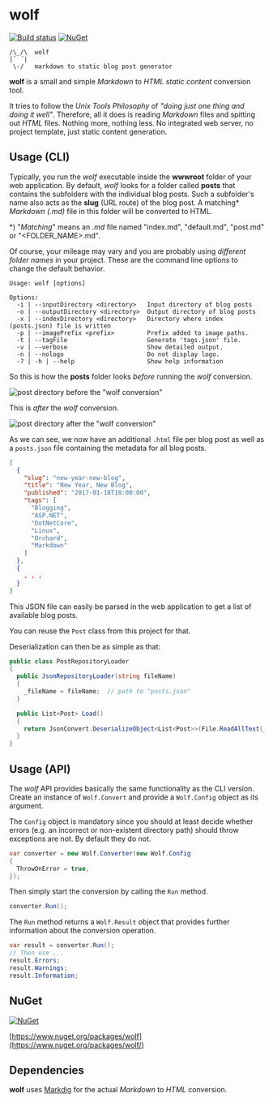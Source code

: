 # wolf

[![Build status](https://ci.appveyor.com/api/projects/status/gsn9ig1v1mccg976?svg=true)](https://ci.appveyor.com/project/z1c0/wolf)
[![NuGet](https://img.shields.io/nuget/v/wolf.svg)](https://www.nuget.org/packages/wolf/)

```
/\_/\  wolf
|` ´|
 \-/   markdown to static blog post generator
```

**wolf** is a small and simple *Markdown* to *HTML static content* conversion 
tool.

It tries to follow the *Unix Tools Philosophy* of *"doing just one thing
and doing it well"*. Therefore, all it does is reading *Markdown* files
and spitting out *HTML* files. Nothing more, nothing less. No integrated web server,
no project template, just static content generation.

## Usage (CLI)

Typically, you run the *wolf* executable inside the **wwwroot** folder of your web application.
By default, *wolf* looks for a folder called **posts** that contains the
subfolders with the individual blog posts. Such a subfolder's name also acts as the
**slug** (URL route) of the blog post. A matching* *Markdown (.md)* file
in this folder will be converted to HTML.

*) "*Matching*" means an *.md* file named "index.md", "default.md", "post.md" or "<FOLDER_NAME>.md".

Of course, your mileage may vary and you are probably using *different folder
names* in your project. These are the command line options to change the default behavior.

```
Usage: wolf [options]

Options:
  -i | --inputDirectory <directory>   Input directory of blog posts
  -o | --outputDirectory <directory>  Output directory of blog posts
  -x | --indexDirectory <directory>   Directory where index (posts.json) file is written
  -p | --imagePrefix <prefix>         Prefix added to image paths.
  -t | --tagFile                      Generate 'tags.json' file.
  -v | --verbose                      Show detailed output.
  -n | --nologo                       Do not display logo.
  -? | -h | --help                    Show help information
```

So this is how the **posts** folder looks *before* running the *wolf* conversion.

![post directory before the "wolf conversion"](posts/first-post/before-wolf.png)

This is *after* the *wolf* conversion.

![post directory after the "wolf conversion"](posts/first-post/after-wolf.png)

As we can see, we now have an additional `.html` file per blog post as well
as a `posts.json` file containing the metadata for all blog posts.

```json
[
  {
    "slug": "new-year-new-blog",
    "title": "New Year, New Blog",
    "published": "2017-01-18T18:00:00",
    "tags": [
      "Blogging",
      "ASP.NET",
      "DotNetCore",
      "Linux",
      "Orchard",
      "Markdown"
    ]
  },
  {
    . . .
  }
]
```

This JSON file can easily be parsed in the web application to get a list of
available blog posts.

You can reuse the `Post` class from this project for that.

Deserialization can then be as simple as that:

```csharp
public class PostRepositoryLoader
{
  public JsonRepositoryLoader(string fileName)
  {
    _fileName = fileName;  // path to "posts.json"
  }

  public List<Post> Load()
  {
    return JsonConvert.DeserializeObject<List<Post>>(File.ReadAllText(_fileName));
  }
}
```

## Usage (API)

The *wolf* API provides basically the same functionality as the CLI version.
Create an instance of `Wolf.Convert` and provide a `Wolf.Config` object as its
argument.

The `Config` object is mandatory since you should at least decide whether errors
(e.g. an incorrect or non-existent directory path) should throw exceptions are not. By default
they do not.

```csharp
var converter = new Wolf.Converter(new Wolf.Config
{
  ThrowOnError = true,
});
```

Then simply start the conversion by calling the `Run` method.

```csharp
converter.Run();
```

The `Run` method returns a `Wolf.Result` object that provides further
information about the conversion operation.

```csharp
var result = converter.Run();
// Then use ...
result.Errors;
result.Warnings;
result.Information;
```

## NuGet

[![NuGet](https://img.shields.io/nuget/v/wolf.svg)](https://www.nuget.org/packages/wolf/)

[https://www.nuget.org/packages/wolf](https://www.nuget.org/packages/wolf/)

## Dependencies

**wolf** uses [Markdig](https://github.com/lunet-io/markdig) for the actual
*Markdown* to *HTML* conversion.
